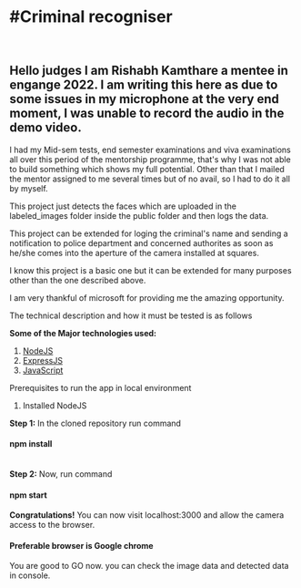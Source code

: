 <h1>#Criminal recogniser</h1> <br>
<h2>
Hello judges I am Rishabh Kamthare a mentee in engange 2022. 
I am writing this here as due to some issues in my microphone at the very end moment, I was unable to record the audio in the demo video.
</h2>

I had my Mid-sem tests, end semester examinations and viva examinations all over this period of the mentorship programme, that's why I was not able to build something which shows my full potential. Other than that I mailed the mentor assigned to me several times but of no avail, so I had to do it all by myself.

This project just detects the faces which are uploaded in the labeled_images folder inside the public folder and then logs the data.

This project can be extended for loging the criminal's name and sending a notification to police department and concerned authorites as soon as he/she comes into the aperture of the camera installed at squares.

I know this project is a basic one but it can be extended for many purposes other than the one described above.

I am very thankful of microsoft for providing me the amazing opportunity.

The technical description and how it must be tested is as follows

<b>Some of the Major technologies used:</b>
1. <a href="https://nodejs.org/" target="_blank">NodeJS</a>
2. <a href="https://expressjs.com/" target="_blank">ExpressJS</a>
3. <a href="https://javascript.info/" target="_blank">JavaScript</a>

Prerequisites to run the app in local environment
1. Installed NodeJS


<b>Step 1:</b>
In the cloned repository run command <h4> npm install</h4>
<br>
<b>Step 2:</b>
Now, run command <h4> npm start</h4>
<b>Congratulations!</b>
You can now visit localhost:3000 and allow the camera access to the browser. <h4>Preferable browser is Google chrome</h4>
You are good to GO now. you can check the image data and detected data in console.




